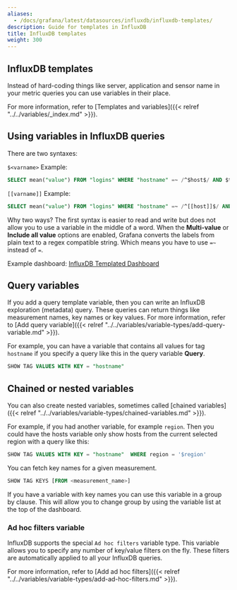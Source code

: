 ```yaml
---
aliases:
  - /docs/grafana/latest/datasources/influxdb/influxdb-templates/
description: Guide for templates in InfluxDB
title: InfluxDB templates
weight: 300
---
```


## InfluxDB templates

Instead of hard-coding things like server, application and sensor name in your metric queries you can use variables in their place.

For more information, refer to [Templates and variables]({{< relref "../../variables/_index.md" >}}).

## Using variables in InfluxDB queries

There are two syntaxes:

`$<varname>` Example:

```sql
SELECT mean("value") FROM "logins" WHERE "hostname" =~ /^$host$/ AND $timeFilter GROUP BY time($__interval), "hostname"
```

`[[varname]]` Example:

```sql
SELECT mean("value") FROM "logins" WHERE "hostname" =~ /^[[host]]$/ AND $timeFilter GROUP BY time($__interval), "hostname"
```

Why two ways? The first syntax is easier to read and write but does not allow you to use a variable in the middle of a word. When the **Multi-value** or **Include all value** options are enabled, Grafana converts the labels from plain text to a regex compatible string. Which means you have to use `=~` instead of `=`.

Example dashboard:
[InfluxDB Templated Dashboard](https://play.grafana.org/dashboard/db/influxdb-templated)

## Query variables

If you add a query template variable, then you can write an InfluxDB exploration (metadata) query. These queries can return things like measurement names, key names or key values. For more information, refer to [Add query variable]({{< relref "../../variables/variable-types/add-query-variable.md" >}}).

For example, you can have a variable that contains all values for tag `hostname` if you specify a query like this in the query variable **Query**.

```sql
SHOW TAG VALUES WITH KEY = "hostname"
```

## Chained or nested variables

You can also create nested variables, sometimes called [chained variables]({{< relref "../../variables/variable-types/chained-variables.md" >}}).

For example, if you had another variable, for example `region`. Then you could have the hosts variable only show hosts from the current selected region with a query like this:

```sql
SHOW TAG VALUES WITH KEY = "hostname"  WHERE region = '$region'
```

You can fetch key names for a given measurement.

```sql
SHOW TAG KEYS [FROM <measurement_name>]
```

If you have a variable with key names you can use this variable in a group by clause. This will allow you to change group by using the variable list at the top of the dashboard.

### Ad hoc filters variable

InfluxDB supports the special `Ad hoc filters` variable type. This variable allows you to specify any number of key/value filters on the fly. These filters are automatically applied to all your InfluxDB queries.

For more information, refer to [Add ad hoc filters]({{< relref "../../variables/variable-types/add-ad-hoc-filters.md" >}}).

